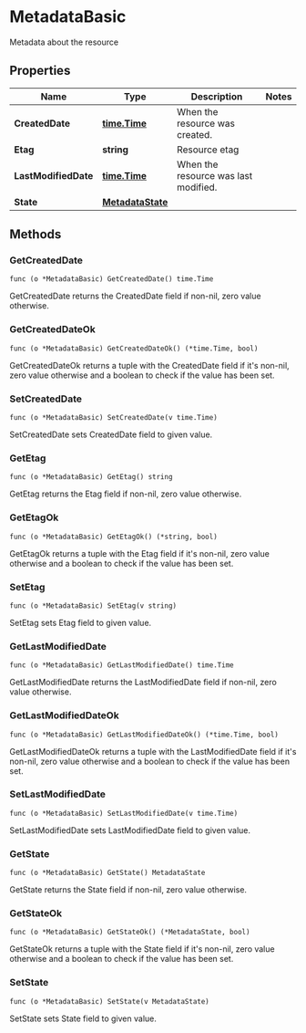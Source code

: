# MetadataBasic

Metadata about the resource


## Properties

|Name | Type | Description | Notes|
|------------ | ------------- | ------------- | -------------|
|**CreatedDate** | [**time.Time**](time.Time.md) | When the resource was created. | |
|**Etag** | **string** | Resource etag | |
|**LastModifiedDate** | [**time.Time**](time.Time.md) | When the resource was last modified. | |
|**State** | [**MetadataState**](MetadataState.md) |  | |

## Methods


### GetCreatedDate

`func (o *MetadataBasic) GetCreatedDate() time.Time`

GetCreatedDate returns the CreatedDate field if non-nil, zero value otherwise.

### GetCreatedDateOk

`func (o *MetadataBasic) GetCreatedDateOk() (*time.Time, bool)`

GetCreatedDateOk returns a tuple with the CreatedDate field if it's non-nil, zero value otherwise
and a boolean to check if the value has been set.

### SetCreatedDate

`func (o *MetadataBasic) SetCreatedDate(v time.Time)`

SetCreatedDate sets CreatedDate field to given value.


### GetEtag

`func (o *MetadataBasic) GetEtag() string`

GetEtag returns the Etag field if non-nil, zero value otherwise.

### GetEtagOk

`func (o *MetadataBasic) GetEtagOk() (*string, bool)`

GetEtagOk returns a tuple with the Etag field if it's non-nil, zero value otherwise
and a boolean to check if the value has been set.

### SetEtag

`func (o *MetadataBasic) SetEtag(v string)`

SetEtag sets Etag field to given value.


### GetLastModifiedDate

`func (o *MetadataBasic) GetLastModifiedDate() time.Time`

GetLastModifiedDate returns the LastModifiedDate field if non-nil, zero value otherwise.

### GetLastModifiedDateOk

`func (o *MetadataBasic) GetLastModifiedDateOk() (*time.Time, bool)`

GetLastModifiedDateOk returns a tuple with the LastModifiedDate field if it's non-nil, zero value otherwise
and a boolean to check if the value has been set.

### SetLastModifiedDate

`func (o *MetadataBasic) SetLastModifiedDate(v time.Time)`

SetLastModifiedDate sets LastModifiedDate field to given value.


### GetState

`func (o *MetadataBasic) GetState() MetadataState`

GetState returns the State field if non-nil, zero value otherwise.

### GetStateOk

`func (o *MetadataBasic) GetStateOk() (*MetadataState, bool)`

GetStateOk returns a tuple with the State field if it's non-nil, zero value otherwise
and a boolean to check if the value has been set.

### SetState

`func (o *MetadataBasic) SetState(v MetadataState)`

SetState sets State field to given value.





